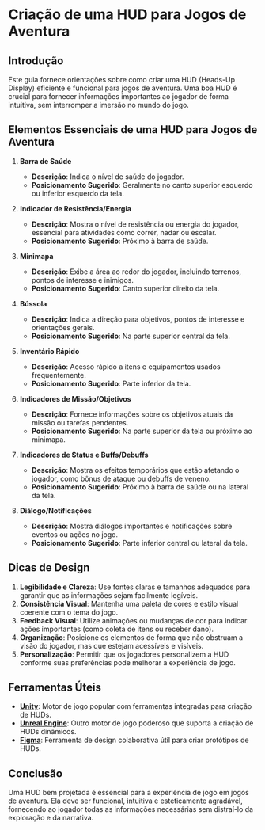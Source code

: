 # Criação de uma HUD para Jogos de Aventura

## Introdução

Este guia fornece orientações sobre como criar uma HUD (Heads-Up Display) eficiente e funcional para jogos de aventura. Uma boa HUD é crucial para fornecer informações importantes ao jogador de forma intuitiva, sem interromper a imersão no mundo do jogo.

## Elementos Essenciais de uma HUD para Jogos de Aventura

1. **Barra de Saúde**
   - **Descrição**: Indica o nível de saúde do jogador.
   - **Posicionamento Sugerido**: Geralmente no canto superior esquerdo ou inferior esquerdo da tela.

2. **Indicador de Resistência/Energia**
   - **Descrição**: Mostra o nível de resistência ou energia do jogador, essencial para atividades como correr, nadar ou escalar.
   - **Posicionamento Sugerido**: Próximo à barra de saúde.

3. **Minimapa**
   - **Descrição**: Exibe a área ao redor do jogador, incluindo terrenos, pontos de interesse e inimigos.
   - **Posicionamento Sugerido**: Canto superior direito da tela.

4. **Bússola**
   - **Descrição**: Indica a direção para objetivos, pontos de interesse e orientações gerais.
   - **Posicionamento Sugerido**: Na parte superior central da tela.

5. **Inventário Rápido**
   - **Descrição**: Acesso rápido a itens e equipamentos usados frequentemente.
   - **Posicionamento Sugerido**: Parte inferior da tela.

6. **Indicadores de Missão/Objetivos**
   - **Descrição**: Fornece informações sobre os objetivos atuais da missão ou tarefas pendentes.
   - **Posicionamento Sugerido**: Na parte superior da tela ou próximo ao minimapa.

7. **Indicadores de Status e Buffs/Debuffs**
   - **Descrição**: Mostra os efeitos temporários que estão afetando o jogador, como bônus de ataque ou debuffs de veneno.
   - **Posicionamento Sugerido**: Próximo à barra de saúde ou na lateral da tela.

8. **Diálogo/Notificações**
   - **Descrição**: Mostra diálogos importantes e notificações sobre eventos ou ações no jogo.
   - **Posicionamento Sugerido**: Parte inferior central ou lateral da tela.

## Dicas de Design

1. **Legibilidade e Clareza**: Use fontes claras e tamanhos adequados para garantir que as informações sejam facilmente legíveis.
2. **Consistência Visual**: Mantenha uma paleta de cores e estilo visual coerente com o tema do jogo.
3. **Feedback Visual**: Utilize animações ou mudanças de cor para indicar ações importantes (como coleta de itens ou receber dano).
4. **Organização**: Posicione os elementos de forma que não obstruam a visão do jogador, mas que estejam acessíveis e visíveis.
5. **Personalização**: Permitir que os jogadores personalizem a HUD conforme suas preferências pode melhorar a experiência de jogo.

## Ferramentas Úteis

- **[Unity](https://unity.com/)**: Motor de jogo popular com ferramentas integradas para criação de HUDs.
- **[Unreal Engine](https://www.unrealengine.com/)**: Outro motor de jogo poderoso que suporta a criação de HUDs dinâmicos.
- **[Figma](https://www.figma.com/)**: Ferramenta de design colaborativa útil para criar protótipos de HUDs.

## Conclusão

Uma HUD bem projetada é essencial para a experiência de jogo em jogos de aventura. Ela deve ser funcional, intuitiva e esteticamente agradável, fornecendo ao jogador todas as informações necessárias sem distraí-lo da exploração e da narrativa.

